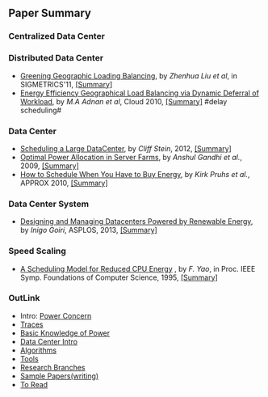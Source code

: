 Paper Summary
---

### Centralized Data Center

### Distributed Data Center
- [Greening Geographic Loading Balancing](http://dl.acm.org/citation.cfm?id=1993767), by *Zhenhua Liu et al*, in SIGMETRICS'11, [[Summary]](https://github.com/hxwang/GreenDC-Summary/blob/master/LiuL11_Greening-Geographical-Load-Balancing.md)
- [Energy Efficiency Geographical Load Balancing via Dynamic Deferral of Workload](http://dl.acm.org/citation.cfm?id=2353793), by *M.A Adnan et al*, Cloud 2010, [[Summary]](https://github.com/hxwang/GreenDC-Summary/blob/master/AdnanS12_Energy-Efficient-Geographical-and-Load-Balancing-via-Dynamic-Deferral-of-Workload.md) #delay scheduling#

### Data Center 
- [Scheduling a Large DataCenter](http://www.nii.ac.jp/shonan/seminar011/files/2012/02/stein.pdf), by *Cliff Stein*, 2012, [[Summary]](https://github.com/hxwang/GreenDC-Summary/blob/master/Stein12_Scheduling-a-DataCenter.md)
- [Optimal Power Allocation in Server Farms](http://www3.cs.stonybrook.edu/~anshul/sigmetrics_2009_tech.pdf), by *Anshul Gandhi et al.*, 2009, [[Summary]](https://github.com/hxwang/GreenDC-Summary/blob/master/Gandhi09_Optimal-Power-Allocation-in-Server-Farms.md)
- [How to Schedule When You Have to Buy Energy](http://link.springer.com/chapter/10.1007%2F978-3-642-15369-3_27#page-1), by *Kirk Pruhs et al.*, APPROX 2010, [[Summary]](https://github.com/hxwang/GreenDC-Summary/blob/master/PruhsS10_How-to-Schedule-When-You-Have-to-Buy-Your-Energy.md)

### Data Center System
- [Designing and Managing Datacenters Powered by Renewable Energy](http://ieeexplore.ieee.org/xpl/articleDetails.jsp?arnumber=6756707), by *Inigo Goiri*, ASPLOS, 2013, [[Summary]](https://github.com/hxwang/GreenDC-Summary/blob/master/GoiriIK13_Designing-and-Managing-Datacenters-Powered-by-Renewable-Energy.md)

### Speed Scaling
- [A Scheduling Model for Reduced CPU Energy](http://ieeexplore.ieee.org/xpls/abs_all.jsp?arnumber=492493&tag=1)
, by *F. Yao*, in Proc. IEEE Symp. Foundations of Computer Science, 1995, 
[[Summary]](https://github.com/hxwang/GreenDC-Summary/blob/master/Yao95-A-Scheduling-Model-for-Reduced-CPU-Energy.md)



### OutLink
- Intro: [Power Concern](https://github.com/hxwang/GreenDC-Summary/blob/master/PowerConcern.md)
- [Traces](https://github.com/hxwang/GreenDC-Summary/tree/master/traces)
- [Basic Knowledge of Power](https://github.com/hxwang/GreenDC-Summary/tree/master/basic)
- [Data Center Intro](https://github.com/hxwang/GreenDC-Summary/tree/master/data-center)
- [Algorithms](https://github.com/hxwang/GreenDC-Summary/tree/master/algorithms)
- [Tools](https://github.com/hxwang/GreenDC-Summary/tree/master/tools)
- [Research Branches](https://github.com/hxwang/GreenDC-Summary/blob/master/Research-Branches.md)
- [Sample Papers(writing)](https://github.com/hxwang/GreenDC-Summary/blob/master/SamplePaper.md)
- [To Read](https://github.com/hxwang/GreenDC-Summary/blob/master/ReadingList.md)
